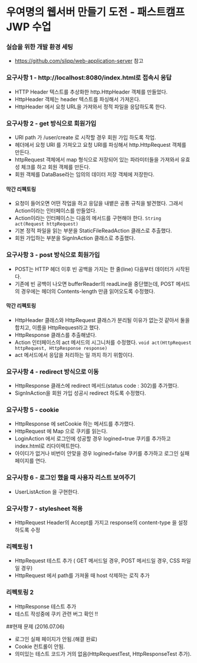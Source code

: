 # 우여명의 웹서버 만들기 도전 - 패스트캠프 JWP 수업

### 실습을 위한 개발 환경 세팅
* https://github.com/slipp/web-application-server 참고

### 요구사항 1 - http://localhost:8080/index.html로 접속시 응답
* HTTP Header 텍스트를 추상화한 http.HttpHeader 객체를 만들었다.
* HttpHeader 객체는 header 텍스트를 파싱해서 가져온다.
* HttpHeader 에서 요청 URL을 가져와서 정적 파일을 응답하도록 한다.

### 요구사항 2 - get 방식으로 회원가입
* URI path 가 /user/create 로 시작할 경우 회원 가입 하도록 작업.
* 헤더에서 요청 URI 를 가져오고 요청 URI를 파싱해서 http.HttpRequest 객체를 만든다.
* httpRequest 객체에서 map 형식으로 저장되어 있는 파라미터들을 가져와서 유효성 체크를 하고 회원 객체를 만든다.
* 회원 객체를 DataBase라는 임의의 데이터 저장 객체에 저장한다.

#### 막간 리펙토링
* 요청이 들어오면 어떤 작업을 하고 응답을 내뱉은 공통 규칙을 발견했다. 그래서 Action이라는 인터페이스를 만들었다.
* Action이라는 인터페이스는 다음의 메서드를 구현해야 한다. 
`String act(Request httpRequest)`
* 기본 정적 파일을 읽는 부분을 StaticFileReadAction 클래스로 추출했다.
* 회원 가입하는 부분을 SignInAction 클래스로 추출했다.

### 요구사항 3 - post 방식으로 회원가입
* POST는 HTTP 헤더 이후 빈 공백을 가지는 한 줄(line) 다음부터 데이터가 시작된다.
* 기존에 빈 공백이 나오면 bufferReader의 readLine을 중단했는데, 
POST 메서드의 경우에는 헤더의 Contents-length 만큼 읽어오도록 수정했다.

#### 막간 리펙토링
* HttpHeader 클래스와 HttpRequest 클래스가 분리될 이유가 없는것 같아서 둘을 합치고,
이름을 HttpRequest라고 했다.
* HttpResponse 클래스를 추출해냈다.
* Action 인터페이스의 act 메서드의 시그니처를 수정했다.
`void act(HttpRequest httpRequest, HttpResponse response)`
* act 메서드에서 응답을 처리하는 일 까지 하기 위함이다.

### 요구사항 4 - redirect 방식으로 이동
* HttpResponse 클래스에 redirect 메서드(status code : 302)를 추가했다.
* SignInAction을 회원 가입 성공시 redirect 하도록 수정했다.

### 요구사항 5 - cookie
* HttpResponse 에 setCookie 하는 메서드를 추가했다.
* HttpRequest 에 Map 으로 쿠키를 읽는다.
* LoginAction 에서 로그인에 성공할 경우 logined=true 쿠키를 추가하고 index.html로 리다이렉트한다.
* 아이디가 없거나 비번이 안맞을 경우 logined=false 쿠키를 추가하고 로그인 실패 페이지를 연다.

### 요구사항 6 - 로그인 했을 때 사용자 리스트 보여주기
* UserListAction 을 구현한다.

### 요구사항 7 - stylesheet 적용
* HttpRequest Header의 Accept를 가지고 response의 content-type 을 설정하도록 수정

### 리펙토링 1
* HttpRequest 테스트 추가 ( GET 메서드일 경우, POST 메서드일 경우, CSS 파일일 경우)
* HttpRequest 에서 path를 가져올 때 host 삭제하는 로직 추가

### 리펙토링 2
* HttpResponse 테스트 추가
* 테스트 작성중에 쿠키 관련 버그 확인 !!

##현재 문제 (2016.07.06)
* 로그인 실패 페이지가 안됨.(해결 완료)
* Cookie 컨트롤이 안됨.
* 의미있는 테스트 코드가 거의 없음(HttpRequestTest, HttpResponseTest 추가).
